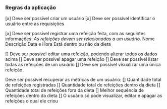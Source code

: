 ### Regras da aplicação

[x] Deve ser possível criar um usuário
[x] Deve ser possível identificar o usuário entre as requisições

[x] Deve ser possível registrar uma refeição feita, com as seguintes informações:
_As refeições devem ser relacionadas a um usuário._
Nome
Descrição
Data e Hora
Está dentro ou não da dieta

[] Deve ser possível editar uma refeição, podendo alterar todos os dados acima
[] Deve ser possível apagar uma refeição
[] Deve ser possível listar todas as refeições de um usuário
[] Deve ser possível visualizar uma única refeição

Deve ser possível recuperar as métricas de um usuário:
[] Quantidade total de refeições registradas
[] Quantidade total de refeições dentro da dieta
[] Quantidade total de refeições fora da dieta
[] Melhor sequência de refeições dentro da dieta
[] O usuário só pode visualizar, editar e apagar as refeições o qual ele criou
